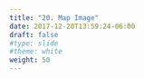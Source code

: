 ```yaml
---
title: "20. Map Image"
date: 2017-12-20T13:59:24-06:00
draft: false
#type: slide
#theme: white
weight: 50
---
```

